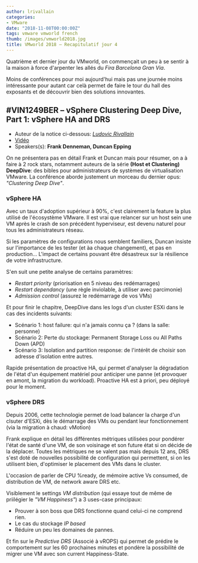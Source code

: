 ```yaml
---
author: lrivallain
categories:
- VMware
date: "2018-11-08T00:00:00Z"
tags: vmware vmworld french
thumb: /images/vmworld2018.jpg
title: VMworld 2018 – Recapitulatif jour 4
---
```


Quatrième et dernier jour du VMworld, on commençait un peu à se sentir à la maison à force d'arpenter les allés du *Fira Barcelona Gran Via*.

Moins de conférences pour moi aujourd'hui mais pas une journée moins intéressante pour autant car celà permet de faire le tour du hall des exposants et de découvrir bien des solutions innovantes.

## #VIN1249BER – vSphere Clustering Deep Dive, Part 1: vSphere HA and DRS

* Auteur de la notice ci-dessous: *[Ludovic Rivallain](/about/#lrivallain)*
* [Vidéo](https://videos.vmworld.com/global/2018/videoplayer/27144)
* Speakers(s): **Frank Denneman, Duncan Epping**

On ne présentera pas en détail Frank et Duncan mais pour résumer, on a à faire à 2 rock stars, notamment auteurs de la série **(Host et Clustering) DeepDive**: des bibles pour administrateurs de systèmes de virtualisation VMware. La conférence aborde justement un morceau du dernier opus: *"Clustering Deep Dive"*.

### vSphere HA

Avec un taux d'adoption supérieur à 90%, c'est clairement la feature la plus utilisé de l'écosystème VMware. Il est vrai que relancer sur un host sein une VM après le crash de son précédent hyperviseur, est devenu naturel pour tous les administrateurs réseau.

Si les paramètres de configurations nous semblent familiers, Duncan insiste sur l'importance de les tester (et àa chaque changement), et pas en production… L'impact de certains pouvant être désastreux sur la résilience de votre infrastructure.

S'en suit une petite analyse de certains paramètres:

* *Restart priority* (priorisation en 5 niveau des redémarrages)
* *Restart dependancy* (une règle inviolable, à utiliser avec parcimonie)
* *Admission control* (assurez le redémarrage de vos VMs)

Et pour finir le chapitre, DeepDive dans les logs d'un cluster ESXi dans le cas des incidents suivants:

* Scénario 1: host failure: qui n'a jamais connu ça ? (dans la salle: personne)
* Scénario 2: Perte du stockage: Permanent Storage Loss ou All Paths Down (APD)
* Scénario 3: Isolation and partition response: de l'intérêt de choisir son adresse d'isolation entre autres.

Rapide présentation de proactive HA, qui permet d'analyser la dégradation de l'état d'un équipement matériel pour anticiper une panne (et provoquer en amont, la migration du workload). Proactive HA est à priori, peu déployé pour le moment.

### vSphere DRS

Depuis 2006, cette technologie permet de load balancer la charge d'un clsuter d'ESXi, dès le démarrage des VMs ou pendant leur fonctionnement (via la migration à chaud: vMotion)

Frank explique en détail les différentes métriques utilisées pour pondérer l'état de santé d'une VM, de son voisinage et son future état si on décide de la déplacer. Toutes les métriques ne se valent pas mais depuis 12 ans, DRS s'est doté de nouvelles possibilité de configuration qui permettent, si on les utilisent bien, d'optimiser le placement des VMs dans le cluster.

L'occasion de parler de CPU %ready, de mémoire active Vs consumed, de distribution de VM, de network aware DRS etc.

Visiblement le settings *VM distribution* (qui essaye tout de même de priilégier le *"VM Happiness"*) a 3 uses-case principaux:

* Prouver à son boss que DRS fonctionne quand celui-ci ne comprend rien.
* Le cas du stockage *IP based*
* Réduire un peu les domaines de pannes.

Et fin sur le *Predictive DRS* (Associé à vROPS) qui permet de prédire le comportement sur les 60 prochaines minutes et pondère la possibilité de migrer une VM avec son current Happiness-State.